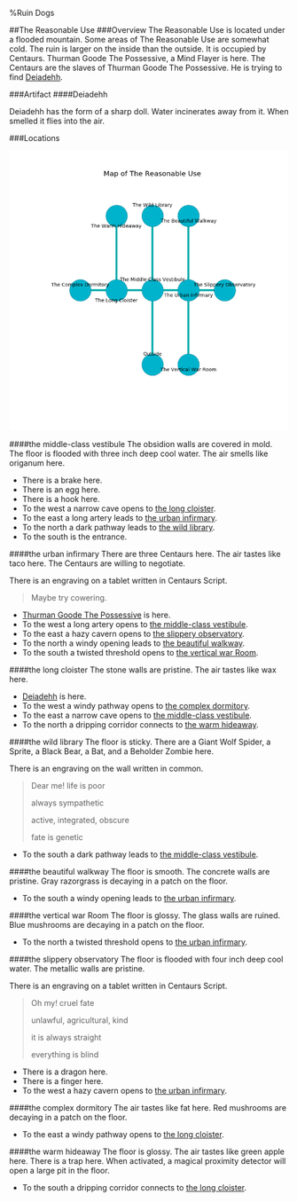 %Ruin Dogs

##The Reasonable Use
###Overview
The Reasonable Use is located under a flooded mountain. Some areas of The Reasonable Use are somewhat cold. The ruin is larger on the inside than the outside. It is occupied by Centaurs. <a name="Thurman-Goode-The-Possessive"></a>Thurman Goode The Possessive, a Mind Flayer is here. The Centaurs are the slaves of Thurman Goode The Possessive. He  is trying to find [Deiadehh](#Deiadehh). 



###Artifact
####<a name="Deiadehh"></a>Deiadehh


Deiadehh has the form of a sharp doll. Water incinerates away from it. When smelled it flies into the air. 





###Locations


![](../v2/images/The-Reasonable-Use.png)

####<a name="the-middle-class-vestibule"></a>the middle-class vestibule
The obsidion walls are covered in mold. The floor is flooded with three inch deep cool water. The air smells like origanum here. 



* There is a brake here.
* There is an egg here.
* There is a hook here.
* To the west a narrow cave opens to [the long cloister](#the-long-cloister).
* To the east a long artery leads to [the urban infirmary](#the-urban-infirmary).
* To the north a dark pathway leads to [the wild library](#the-wild-library).
* To the south is the entrance.


####<a name="the-urban-infirmary"></a>the urban infirmary
There are three Centaurs here. The air tastes like taco here. The Centaurs are willing to negotiate. 

There is an engraving on a tablet written in Centaurs Script. 

> Maybe try cowering.
>


* [Thurman Goode The Possessive](#Thurman-Goode-The-Possessive) is here.
* To the west a long artery opens to [the middle-class vestibule](#the-middle-class-vestibule).
* To the east a hazy cavern opens to [the slippery observatory](#the-slippery-observatory).
* To the north a windy opening leads to [the beautiful walkway](#the-beautiful-walkway).
* To the south a twisted threshold opens to [the vertical war Room](#the-vertical-war-Room).


####<a name="the-long-cloister"></a>the long cloister
The stone walls are pristine. The air tastes like wax here. 



* [Deiadehh](#Deiadehh) is here.
* To the west a windy pathway opens to [the complex dormitory](#the-complex-dormitory).
* To the east a narrow cave opens to [the middle-class vestibule](#the-middle-class-vestibule).
* To the north a dripping corridor connects to [the warm hideaway](#the-warm-hideaway).


####<a name="the-wild-library"></a>the wild library
The floor is sticky. There are a Giant Wolf Spider, a Sprite, a Black Bear, a Bat, and a Beholder Zombie here. 

There is an engraving on the wall written in common. 

> Dear me! life is poor
>
> always sympathetic
>
> active, integrated, obscure
>
> fate is genetic
>


* To the south a dark pathway leads to [the middle-class vestibule](#the-middle-class-vestibule).


####<a name="the-beautiful-walkway"></a>the beautiful walkway
The floor is smooth. The concrete walls are pristine. Gray razorgrass is decaying in a patch on the floor. 



* To the south a windy opening leads to [the urban infirmary](#the-urban-infirmary).


####<a name="the-vertical-war-Room"></a>the vertical war Room
The floor is glossy. The glass walls are ruined. Blue mushrooms are decaying in a patch on the floor. 



* To the north a twisted threshold opens to [the urban infirmary](#the-urban-infirmary).


####<a name="the-slippery-observatory"></a>the slippery observatory
The floor is flooded with four inch deep cool water. The metallic walls are pristine. 

There is an engraving on a tablet written in Centaurs Script. 

> Oh my! cruel fate
>
> unlawful, agricultural, kind
>
> it is always straight
>
> everything is blind
>


* There is a dragon here.
* There is a finger here.
* To the west a hazy cavern opens to [the urban infirmary](#the-urban-infirmary).


####<a name="the-complex-dormitory"></a>the complex dormitory
The air tastes like fat here. Red mushrooms are decaying in a patch on the floor. 



* To the east a windy pathway opens to [the long cloister](#the-long-cloister).


####<a name="the-warm-hideaway"></a>the warm hideaway
The floor is glossy. The air tastes like green apple here. There is a trap here. When activated, a magical proximity detector will open a large pit in the floor. 



* To the south a dripping corridor connects to [the long cloister](#the-long-cloister).


